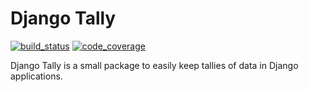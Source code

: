 # Django Tally

[![build_status](
    https://api.travis-ci.org/CodeYellowBV/django-tally.svg?branch=master
)](https://travis-ci.org/CodeYellowBV/django-tally)
[![code_coverage](
    https://codecov.io/gh/CodeYellowBV/django-tally/branch/master/graph/badge.svg
)](https://codecov.io/gh/CodeYellowBV/django-tally)

Django Tally is a small package to easily keep tallies of data in Django
applications.
